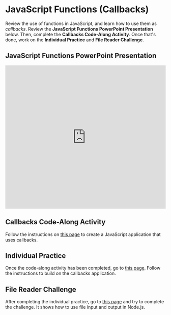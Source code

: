 # JavaScript Functions (Callbacks)
Review the use of functions in JavaScript, and learn how to use them as _callbacks_. Review the **JavaScript Functions PowerPoint Presentation** below. Then, complete the **Callbacks Code-Along Activity**. Once that's done, work on the **Individual Practice** and **File Reader Challenge**.

## JavaScript Functions PowerPoint Presentation
<iframe src='https://view.officeapps.live.com/op/embed.aspx?src=https://hylandtechclub.com/web-201/JavaScriptFunctions/JavaScriptFunctions.pptx' width='100%' height='450px' frameborder='0'></iframe>

## Callbacks Code-Along Activity
Follow the instructions on [this page](CallbacksCodeAlong.md) to create a JavaScript application that uses callbacks.

## Individual Practice
Once the code-along activity has been completed, go to [this page](CallbacksIndividualExercises.md). Follow the instructions to build on the callbacks application.

## File Reader Challenge
After completing the individual practice, go to [this page](FileReaderChallenge.md) and try to complete the challenge. It shows how to use file input and output in Node.js.
